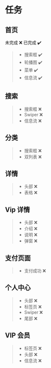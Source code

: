 # 任务

## 首页

未完成 ❌ 已完成 ✔️

> -   搜索框 ✔️
> -   轮播图 ✔️
> -   菜单 ✔️
> -   信息流 ✔️

## 搜索

> -   搜索框 ❌
> -   Swiper ❌
> -   信息流 ❌

## 分类

> -   搜索框 ❌
> -   双列表 ❌

## 详情

> -   头部 ❌
> -   表格 ❌

## Vip 详情

> -   头部 ❌
> -   介绍 ❌
> -   说明 ❌
> -   弹窗 ❌

## 支付页面

> -   支付成功 ❌

## 个人中心

> -   头部 ❌
> -   标签页 ❌
> -   Swiper ❌
> -   尾部 ❌

## VIP 会员

> -   标签页 ❌
> -   头部 ❌
> -   信息流 ❌
